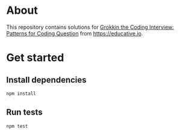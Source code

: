 # About

This repository contains solutions for [Grokkin the Coding Interview: Patterns for Coding Question](https://www.educative.io/courses/grokking-the-coding-interview) from https://educative.io.

# Get started

## Install dependencies

```sh
npm install
```

## Run tests

```sh
npm test
```